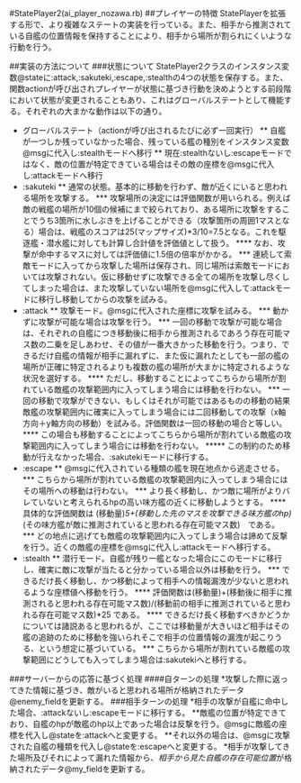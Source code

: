 #StatePlayer2(ai_player_nozawa.rb)
##プレイヤーの特徴
StatePlayerを拡張する形で、より複雑なステートの実装を行っている。また、相手から推測されている自艦の位置情報を保持することにより、相手から場所が割られにくいような行動を行う。

##実装の方法について
###状態について
StatePlayer2クラスのインスタンス変数@stateに:attack,:sakuteki,:escape,:stealthの4つの状態を保存する。また、関数actionが呼び出されプレイヤーが状態に基づき行動を決めようとする前段階において状態が変更されることもあり、これはグローバルステートとして機能する。それぞれの大まかな動作は以下の通り。
* グローバルステート（actionが呼び出されるたびに必ず一回実行）
** 自艦が一つしか残っていなかった場合、残っている艦の種別をインスタンス変数@msgに代入し:stealthモードへ移行
** 現在:stealthないし:escapeモードではなく、敵の位置が特定できている場合はその敵の座標を@msgに代入し:attackモードへ移行
* :sakuteki
** 通常の状態。基本的に移動を行わず、敵が近くにいると思われる場所を攻撃する。
*** 攻撃場所の決定には評価関数が用いられる。例えば敵の戦艦の場所が10個の候補にまで絞られており、ある場所に攻撃をすることでうち3箇所に水しぶきを上げることができる（攻撃箇所の周囲1マスとなる）場合は、戦艦のスコアは25(マップサイズ)*3/10=7.5となる。これを駆逐艦・潜水艦に対しても計算し合計値を評価値として扱う。
**** なお、攻撃が命中するマスに対しては評価値に1.5倍の倍率がかかる。
*** 連続して索敵モードに入ってから攻撃した場所は保存され、同じ場所は索敵モードにおいては攻撃されない。仮に移動せずに攻撃できる全ての場所を攻撃し尽くしてしまった場合は、また攻撃していない場所を@msgに代入して:attackモードに移行し移動してからの攻撃を試みる。
* :attack
** 攻撃モード。@msgに代入された座標に攻撃を試みる。
*** 動かずに攻撃が可能な場合は攻撃を行う。
*** 一回の移動で攻撃が可能な場合は、それぞれの自艦につき移動後に相手から推測されるであろう存在可能マス数の二乗を足しあわせ、その値が一番大きかった移動を行う。つまり、できるだけ自艦の情報が相手に漏れずに、また仮に漏れたとしても一部の艦の場所が正確に特定されるよりも複数の艦の場所が大まかに特定されるような状況を選好する。
**** ただし、移動することによってこちらから場所が割れている敵艦の攻撃範囲内に入ってしまう場合には移動を行わない。
*** 一回の移動で攻撃ができない、もしくはそれが可能ではあるものの移動の結果敵艦の攻撃範囲内に確実に入ってしまう場合には二回移動しての攻撃（x軸方向＋y軸方向の移動）を試みる。評価関数は一回の移動の場合と等しい。
**** この場合も移動することによってこちらから場所が割れている敵艦の攻撃範囲内に入ってしまう場合には移動を行わない。
***** この制約のため移動が行えなかった場合、:sakutekiモードに移行する。
* :escape
** @msgに代入されている種類の艦を現在地点から逃走させる。
*** こちらから場所が割れている敵艦の攻撃範囲内に入ってしまう場合にはその場所への移動は行わない。
*** より長く移動し、かつ敵に場所がよりバレていないと考えられるhpの高い味方艦の近くに移動しようとする。
**** 具体的な評価関数は (移動量)*5+(移動した先のマスを攻撃できる味方艦のhp)*(その味方艦が敵に推測されていると思われる存在可能マス数)　である。
*** どの地点に逃げても敵艦の攻撃範囲内に入ってしまう場合は諦めて反撃を行う。近くの敵艦の座標を@msgに代入し:attackモードへ移行する。
* :stealth
** 潜行モード。自艦が残り一艦となった場合にこのモードに移行し、確実に敵に攻撃が当たると分かっている場合以外は移動を行う。
*** できるだけ長く移動し、かつ移動によって相手への情報漏洩が少ないと思われるような座標値へ移動を行う。
**** 評価関数は(移動量)+(移動後に相手に推測されると思われる存在可能マス数)/(移動前の相手に推測されていると思われる存在可能マス数)*25 である。
**** できるだけ長く移動すべきかどうかについては諸説あると思われるが、ここでは移動量が大きいほど相手はその艦の追跡のために移動を強いられそこで相手の位置情報の漏洩が起こりうる、という想定に基づいている。
*** こちらから場所が割れている敵艦の攻撃範囲にどうしても入ってしまう場合は:sakutekiへと移行する。

###サーバーからの応答に基づく処理
####自ターンの処理
*攻撃した際に返ってきた情報に基づき、敵がいると思われる場所が格納されたデータ@enemy_fieldを更新する。
###相手ターンの処理
*相手の攻撃が自艦に命中した場合、:attackないし:escapeモードに移行する。
**敵艦の位置が特定できており、自艦のhpが敵艦のhp以上であった場合は反撃を行う。@msgに敵艦の座標を代入し@stateを:attackへと変更する。
**それ以外の場合は、@msgに攻撃された自艦の種類を代入し@stateを:escapeへと変更する。
*相手が攻撃してきた場所及びそれによって漏れた情報から、*相手から見た自艦の存在可能位置*が格納されたデータ@my_fieldを更新する。
